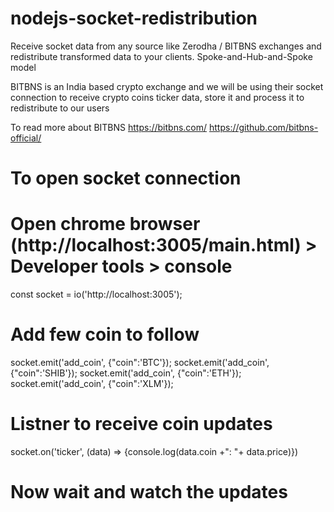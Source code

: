 # nodejs-socket-redistribution
Receive socket data from any source like Zerodha / BITBNS exchanges and redistribute transformed data to your clients. Spoke-and-Hub-and-Spoke model 

BITBNS is an India based crypto exchange and we will be using their socket connection to receive crypto coins ticker data, store it and process it to redistribute to our users

To read more about BITBNS
https://bitbns.com/
https://github.com/bitbns-official/

# To open socket connection
# Open chrome browser (http://localhost:3005/main.html) > Developer tools > console 
const socket = io('http://localhost:3005');

# Add few coin to follow
socket.emit('add_coin', {"coin":'BTC'});
socket.emit('add_coin', {"coin":'SHIB'});
socket.emit('add_coin', {"coin":'ETH'});
socket.emit('add_coin', {"coin":'XLM'});

# Listner to receive coin updates
socket.on('ticker', (data) => {console.log(data.coin +": "+ data.price)})

# Now wait and watch the updates 